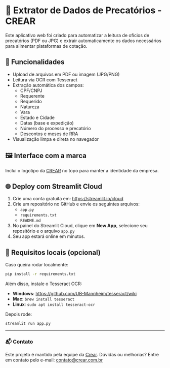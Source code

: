 # 📄 Extrator de Dados de Precatórios - CREAR

Este aplicativo web foi criado para automatizar a leitura de ofícios de precatórios (PDF ou JPG) e extrair automaticamente os dados necessários para alimentar plataformas de cotação.

## 🚀 Funcionalidades

- Upload de arquivos em PDF ou imagem (JPG/PNG)
- Leitura via OCR com Tesseract
- Extração automática dos campos:
  - CPF/CNPJ
  - Requerente
  - Requerido
  - Natureza
  - Vara
  - Estado e Cidade
  - Datas (base e expedição)
  - Número do processo e precatório
  - Descontos e meses de RRA
- Visualização limpa e direta no navegador

## 🖼️ Interface com a marca

Inclui o logotipo da [CREAR](https://crearativos.com.br) no topo para manter a identidade da empresa.

## 🌐 Deploy com Streamlit Cloud

1. Crie uma conta gratuita em: https://streamlit.io/cloud
2. Crie um repositório no GitHub e envie os seguintes arquivos:
   - `app.py`
   - `requirements.txt`
   - `README.md`
3. No painel do Streamlit Cloud, clique em **New App**, selecione seu repositório e o arquivo `app.py`
4. Seu app estará online em minutos.

## 🧠 Requisitos locais (opcional)

Caso queira rodar localmente:

```bash
pip install -r requirements.txt
```

Além disso, instale o Tesseract OCR:

- **Windows**: https://github.com/UB-Mannheim/tesseract/wiki
- **Mac**: `brew install tesseract`
- **Linux**: `sudo apt install tesseract-ocr`

Depois rode:

```bash
streamlit run app.py
```

---

### 📬 Contato

Este projeto é mantido pela equipe da [Crear](https://crearativos.com.br). Dúvidas ou melhorias? Entre em contato pelo e-mail: contato@crear.com.br
